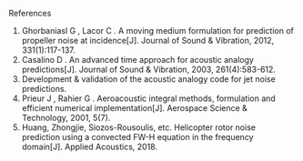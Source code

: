 References
1. Ghorbaniasl G , Lacor C . A moving medium formulation for prediction of propeller noise at incidence[J]. Journal of Sound &amp; Vibration, 2012, 331(1):117-137.
2. Casalino D . An advanced time approach for acoustic analogy predictions[J]. Journal of Sound & Vibration, 2003, 261(4):583-612.
3. Development & validation of the acoustic analogy code for jet noise predictions. 
4. Prieur J , Rahier G . Aeroacoustic integral methods, formulation and efficient numerical implementation[J]. Aerospace Science & Technology, 2001, 5(7).
5. Huang, Zhongjie, Siozos-Rousoulis, etc. Helicopter rotor noise prediction using a convected FW-H equation in the frequency domain[J]. Applied Acoustics, 2018.
